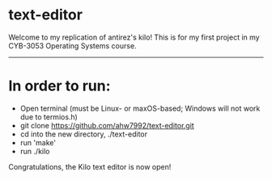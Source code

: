 # text-editor

Welcome to my replication of antirez's kilo! This is for my first project in my CYB-3053 Operating Systems course.

---

# In order to run:
- Open terminal (must be Linux- or maxOS-based; Windows will not work due to termios.h)
- git clone https://github.com/ahw7992/text-editor.git
- cd into the new directory, ./text-editor
- run 'make'
- run ./kilo
  
Congratulations, the Kilo text editor is now open!
